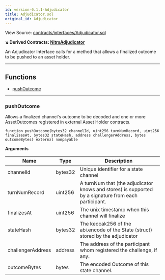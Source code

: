```yaml
---
id: version-0.1.1-Adjudicator
title: Adjudicator.sol
original_id: Adjudicator
---
```


View Source: [contracts/interfaces/Adjudicator.sol](https://github.com/statechannels/monorepo/tree/master/packages/nitro-protocol/contracts/interfaces/Adjudicator.sol)

**↘ Derived Contracts: [NitroAdjudicator](NitroAdjudicator.md)**

An Adjudicator Interface calls for a method that allows a finalized outcome to be pushed to an asset holder.

---

## Functions

- [pushOutcome](#pushoutcome)

---

### pushOutcome

Allows a finalized channel's outcome to be decoded and one or more AssetOutcomes registered in external Asset Holder contracts.

```solidity
function pushOutcome(bytes32 channelId, uint256 turnNumRecord, uint256 finalizesAt, bytes32 stateHash, address challengerAddress, bytes outcomeBytes) external nonpayable
```

**Arguments**

| Name        | Type           | Description  |
| ------------- |------------- | -----|
| channelId | bytes32 | Unique identifier for a state channel | 
| turnNumRecord | uint256 | A turnNum that (the adjudicator knows and stores) is supported by a signature from each participant. | 
| finalizesAt | uint256 | The unix timestamp when this channel will finalize | 
| stateHash | bytes32 | The keccak256 of the abi.encode of the State (struct) stored by the adjudicator | 
| challengerAddress | address | The address of the participant whom registered the challenge, if any. | 
| outcomeBytes | bytes | The encoded Outcome of this state channel. | 

